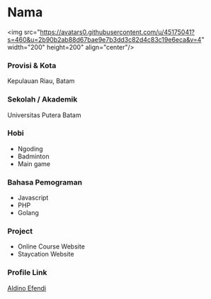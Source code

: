 # Nama

<img src="https://avatars0.githubusercontent.com/u/45175041?s=460&u=2b90b2ab88d67bae9e7b3dd3c82d4c83c19e6eca&v=4" width="200" height=200" align="center"/>

### Provisi & Kota

Kepulauan Riau, Batam

### Sekolah / Akademik

Universitas Putera Batam

### Hobi

- Ngoding
- Badminton
- Main game

### Bahasa Pemograman

- Javascript
- PHP
- Golang

### Project

- Online Course Website
- Staycation Website

### Profile Link

[Aldino Efendi](https://github.com/Aldinonid)
